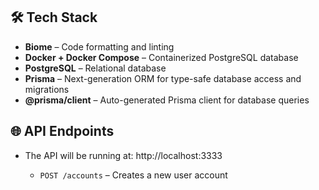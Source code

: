 ## 🛠️ Tech Stack

- **Biome** – Code formatting and linting
- **Docker + Docker Compose** – Containerized PostgreSQL database
- **PostgreSQL** – Relational database
- **Prisma** – Next-generation ORM for type-safe database access and migrations
- **@prisma/client** – Auto-generated Prisma client for database queries

## 🌐 API Endpoints

- The API will be running at: http://localhost:3333

  - `POST /accounts` – Creates a new user account
